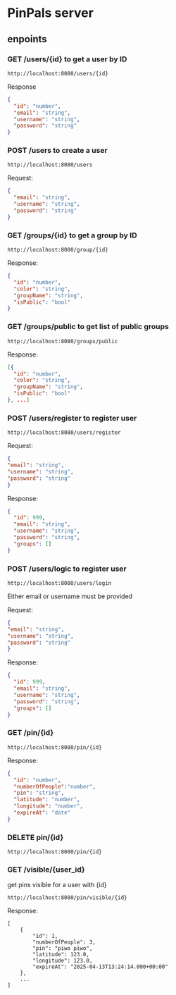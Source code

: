 # PinPals server




## enpoints
### GET /users/{id} to get a user by ID

```
http://localhost:8080/users/{id}
```
Response 
```json
{
  "id": "number",
  "email": "string",
  "username": "string",
  "password": "string"
}

```

### POST /users to create a user
```
http://localhost:8080/users
```
Request:
```json
{
  "email": "string",
  "username": "string",
  "password": "string"
}
```


### GET /groups/{id} to get a group by ID
```
http://localhost:8080/group/{id}
```
Response:
```json
{
  "id": "number",
  "color": "string",
  "groupName": "string",
  "isPublic": "bool"
}

```

### GET /groups/public to get list of public groups
```
http://localhost:8080/groups/public
```
Response:
```json
[{
  "id": "number",
  "color": "string",
  "groupName": "string",
  "isPublic": "bool"
}, ...]
```

### POST /users/register to register user
```
http://localhost:8080/users/register
```
Request:
```json
{
"email": "string",
"username": "string",
"password": "string"
}
```
Response:
```json
{
  "id": 999,
  "email": "string",
  "username": "string",
  "password": "string",
  "groups": []
}
```

### POST /users/logic to register user
```
http://localhost:8080/users/login
```
Either email or username must be provided

Request:
```json
{
"email": "string",
"username": "string",
"password": "string"
}
```
Response:
```json
{
  "id": 999,
  "email": "string",
  "username": "string",
  "password": "string",
  "groups": []
}
```
### GET /pin/{id}

```
http://localhost:8080/pin/{id}

```

Response:
```json
{
  "id": "number",
  "numberOfPeople":"number",
  "pin": "string",
  "latitude": "number",
  "longitude": "number",
  "expireAt": "date"
}

```
### DELETE pin/{id}

```
http://localhost:8080/pin/{id}

```

### GET /visible/{user_id} 
get pins visible for a user with {id}

```
http://localhost:8080/pin/visible/{id}
```

Response:
```
[
    {
        "id": 1,
        "numberOfPeople": 3,
        "pin": "piwo piwo",
        "latitude": 123.0,
        "longitude": 123.0,
        "expireAt": "2025-04-13T13:24:14.000+00:00"
    }, 
    ... 
]
```


